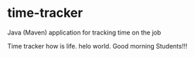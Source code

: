 # time-tracker
Java (Maven) application for tracking time on the job

Time tracker
how is life.
helo world.
Good morning  Students!!!
